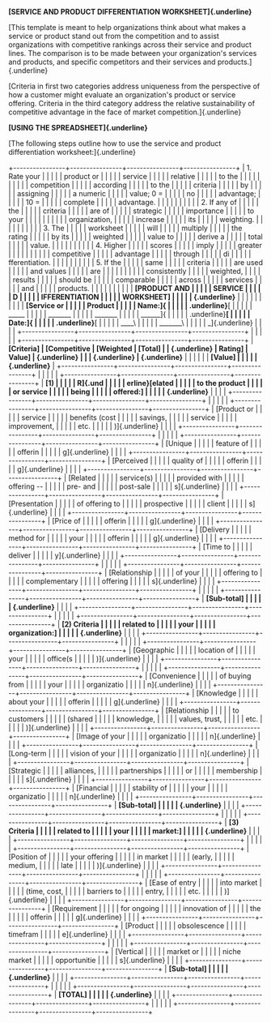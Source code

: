 **[SERVICE AND PRODUCT DIFFERENTIATION WORKSHEET]{.underline}**

[This template is meant to help organizations think about what makes a
service or product stand out from the competition and to assist
organizations with competitive rankings across their service and product
lines. The comparison is to be made between your organization's services
and products, and specific competitors and their services and
products.]{.underline}

[Criteria in first two categories address uniqueness from the
perspective of how a customer might evaluate an organization's product
or service offering. Criteria in the third category address the relative
sustainability of competitive advantage in the face of market
competition.]{.underline}

**[USING THE SPREADSHEET]{.underline}**

[The following steps outline how to use the service and product
differentiation worksheet:]{.underline}

+----------------+----------------+----------------+----------------+
| 1.  Rate your  |                |                |                |
|     product or |                |                |                |
|     service    |                |                |                |
|     relative   |                |                |                |
|     to the     |                |                |                |
|                |                |                |                |
|    competition |                |                |                |
|     according  |                |                |                |
|     to the     |                |                |                |
|     criteria   |                |                |                |
|     by         |                |                |                |
|     assigning  |                |                |                |
|     a numeric  |                |                |                |
|     value; 0 = |                |                |                |
|     no         |                |                |                |
|     advantage; |                |                |                |
|     10 =       |                |                |                |
|     complete   |                |                |                |
|     advantage. |                |                |                |
|                |                |                |                |
| 2.  If any of  |                |                |                |
|     the        |                |                |                |
|     criteria   |                |                |                |
|     are of     |                |                |                |
|     strategic  |                |                |                |
|     importance |                |                |                |
|     to your    |                |                |                |
|                |                |                |                |
|  organization, |                |                |                |
|     increase   |                |                |                |
|     its        |                |                |                |
|     weighting. |                |                |                |
|                |                |                |                |
| 3.  The        |                |                |                |
|     worksheet  |                |                |                |
|     will       |                |                |                |
|     multiply   |                |                |                |
|     the rating |                |                |                |
|     by its     |                |                |                |
|     weighted   |                |                |                |
|     value to   |                |                |                |
|     derive a   |                |                |                |
|     total      |                |                |                |
|     value.     |                |                |                |
|                |                |                |                |
| 4.  Higher     |                |                |                |
|     scores     |                |                |                |
|     imply      |                |                |                |
|     greater    |                |                |                |
|                |                |                |                |
|    competitive |                |                |                |
|     advantage  |                |                |                |
|     through    |                |                |                |
|     di         |                |                |                |
| fferentiation. |                |                |                |
|                |                |                |                |
| 5.  If the     |                |                |                |
|     same       |                |                |                |
|     criteria   |                |                |                |
|     are used   |                |                |                |
|     and values |                |                |                |
|     are        |                |                |                |
|                |                |                |                |
|   consistently |                |                |                |
|     weighted,  |                |                |                |
|     results    |                |                |                |
|     should be  |                |                |                |
|     comparable |                |                |                |
|     across     |                |                |                |
|     services   |                |                |                |
|     and        |                |                |                |
|     products.  |                |                |                |
|                |                |                |                |
| **[PRODUCT AND |                |                |                |
| SERVICE        |                |                |                |
| D              |                |                |                |
| IFFERENTIATION |                |                |                |
| WORKSHEET]     |                |                |                |
| {.underline}** |                |                |                |
|                |                |                |                |
| **[Service or  |                |                |                |
| Product        |                |                |                |
| Name:]{        |                |                |                |
| .underline}**[ |                |                |                |
| \_\_\_\_\_     |                |                |                |
| \_\_\_\_\_\_\_ |                |                |                |
| \_\_\_\_\_\_\_ |                |                |                |
| \_\_\_\_\_\_]{ |                |                |                |
| .underline}**[ |                |                |                |
| Date:]{        |                |                |                |
| .underline}**[ |                |                |                |
| \_\_\_\_\      |                |                |                |
| _\_\_\_\_\_\_\ |                |                |                |
| _]{.underline} |                |                |                |
+----------------+----------------+----------------+----------------+
|                |                |                |                |
+----------------+----------------+----------------+----------------+
| **[Criteria]   | **[Competitive | **[Weighted    | **[Total]      |
| {.underline}** | Rating]        | Value]         | {.underline}** |
|                | {.underline}** | {.underline}** |                |
|                |                |                | **[Value]      |
|                |                |                | {.underline}** |
+----------------+----------------+----------------+----------------+
|                |                |                |                |
+----------------+----------------+----------------+----------------+
| **[1)          |                |                |                |
| R]{.und        |                |                |                |
| erline}[elated |                |                |                |
| to the product |                |                |                |
| or service     |                |                |                |
| being          |                |                |                |
| offered:]      |                |                |                |
| {.underline}** |                |                |                |
+----------------+----------------+----------------+----------------+
|                |                |                |                |
+----------------+----------------+----------------+----------------+
| [Product or    |                |                |                |
| service        |                |                |                |
| benefits (cost |                |                |                |
| savings,       |                |                |                |
| service        |                |                |                |
| improvement,   |                |                |                |
| etc.           |                |                |                |
| )]{.underline} |                |                |                |
+----------------+----------------+----------------+----------------+
|                |                |                |                |
+----------------+----------------+----------------+----------------+
| [Unique        |                |                |                |
| feature of     |                |                |                |
| offerin        |                |                |                |
| g]{.underline} |                |                |                |
+----------------+----------------+----------------+----------------+
| [Perceived     |                |                |                |
| quality of     |                |                |                |
| offerin        |                |                |                |
| g]{.underline} |                |                |                |
+----------------+----------------+----------------+----------------+
| [Related       |                |                |                |
| service(s)     |                |                |                |
| provided with  |                |                |                |
| offering --    |                |                |                |
| pre- and       |                |                |                |
| post-sale      |                |                |                |
| s]{.underline} |                |                |                |
+----------------+----------------+----------------+----------------+
| [Presentation  |                |                |                |
| of offering to |                |                |                |
| prospective    |                |                |                |
| client         |                |                |                |
| s]{.underline} |                |                |                |
+----------------+----------------+----------------+----------------+
| [Price of      |                |                |                |
| offerin        |                |                |                |
| g]{.underline} |                |                |                |
+----------------+----------------+----------------+----------------+
| [Delivery      |                |                |                |
| method for     |                |                |                |
| your           |                |                |                |
| offerin        |                |                |                |
| g]{.underline} |                |                |                |
+----------------+----------------+----------------+----------------+
| [Time to       |                |                |                |
| deliver        |                |                |                |
| y]{.underline} |                |                |                |
+----------------+----------------+----------------+----------------+
|                |                |                |                |
+----------------+----------------+----------------+----------------+
| [Relationship  |                |                |                |
| of your        |                |                |                |
| offering to    |                |                |                |
| complementary  |                |                |                |
| offering       |                |                |                |
| s]{.underline} |                |                |                |
+----------------+----------------+----------------+----------------+
|                |                |                |                |
+----------------+----------------+----------------+----------------+
| **[Sub-total]  |                |                |                |
| {.underline}** |                |                |                |
+----------------+----------------+----------------+----------------+
|                |                |                |                |
+----------------+----------------+----------------+----------------+
| **[2) Criteria |                |                |                |
| related to     |                |                |                |
| your           |                |                |                |
| organization:] |                |                |                |
| {.underline}** |                |                |                |
+----------------+----------------+----------------+----------------+
|                |                |                |                |
+----------------+----------------+----------------+----------------+
| [Geographic    |                |                |                |
| location of    |                |                |                |
| your           |                |                |                |
| office(s       |                |                |                |
| )]{.underline} |                |                |                |
+----------------+----------------+----------------+----------------+
|                |                |                |                |
+----------------+----------------+----------------+----------------+
| [Convenience   |                |                |                |
| of buying from |                |                |                |
| your           |                |                |                |
| organizatio    |                |                |                |
| n]{.underline} |                |                |                |
+----------------+----------------+----------------+----------------+
| [Knowledge     |                |                |                |
| about your     |                |                |                |
| offerin        |                |                |                |
| g]{.underline} |                |                |                |
+----------------+----------------+----------------+----------------+
| [Relationship  |                |                |                |
| to customers   |                |                |                |
| (shared        |                |                |                |
| knowledge,     |                |                |                |
| values, trust, |                |                |                |
| etc.           |                |                |                |
| )]{.underline} |                |                |                |
+----------------+----------------+----------------+----------------+
| [Image of your |                |                |                |
| organizatio    |                |                |                |
| n]{.underline} |                |                |                |
+----------------+----------------+----------------+----------------+
| [Long-term     |                |                |                |
| vision of your |                |                |                |
| organizatio    |                |                |                |
| n]{.underline} |                |                |                |
+----------------+----------------+----------------+----------------+
| [Strategic     |                |                |                |
| alliances,     |                |                |                |
| partnerships   |                |                |                |
| or             |                |                |                |
| membership     |                |                |                |
| s]{.underline} |                |                |                |
+----------------+----------------+----------------+----------------+
| [Financial     |                |                |                |
| stability of   |                |                |                |
| your           |                |                |                |
| organizatio    |                |                |                |
| n]{.underline} |                |                |                |
+----------------+----------------+----------------+----------------+
| **[Sub-total]  |                |                |                |
| {.underline}** |                |                |                |
+----------------+----------------+----------------+----------------+
|                |                |                |                |
+----------------+----------------+----------------+----------------+
| **[3) Criteria |                |                |                |
| related to     |                |                |                |
| your           |                |                |                |
| market:]       |                |                |                |
| {.underline}** |                |                |                |
+----------------+----------------+----------------+----------------+
|                |                |                |                |
+----------------+----------------+----------------+----------------+
| [Position of   |                |                |                |
| your offering  |                |                |                |
| in market      |                |                |                |
| (early,        |                |                |                |
| medium,        |                |                |                |
| late           |                |                |                |
| )]{.underline} |                |                |                |
+----------------+----------------+----------------+----------------+
|                |                |                |                |
+----------------+----------------+----------------+----------------+
| [Ease of entry |                |                |                |
| into market    |                |                |                |
| (time, cost,   |                |                |                |
| barriers to    |                |                |                |
| entry,         |                |                |                |
| etc.           |                |                |                |
| )]{.underline} |                |                |                |
+----------------+----------------+----------------+----------------+
| [Requirement   |                |                |                |
| for ongoing    |                |                |                |
| innovation of  |                |                |                |
| the            |                |                |                |
| offerin        |                |                |                |
| g]{.underline} |                |                |                |
+----------------+----------------+----------------+----------------+
| [Product       |                |                |                |
| obsolescence   |                |                |                |
| timefram       |                |                |                |
| e]{.underline} |                |                |                |
+----------------+----------------+----------------+----------------+
|                |                |                |                |
+----------------+----------------+----------------+----------------+
| [Vertical      |                |                |                |
| market or      |                |                |                |
| niche market   |                |                |                |
| opportunitie   |                |                |                |
| s]{.underline} |                |                |                |
+----------------+----------------+----------------+----------------+
| **[Sub-total]  |                |                |                |
| {.underline}** |                |                |                |
+----------------+----------------+----------------+----------------+
|                |                |                |                |
+----------------+----------------+----------------+----------------+
| **[TOTAL]      |                |                |                |
| {.underline}** |                |                |                |
+----------------+----------------+----------------+----------------+
|                |                |                |                |
+----------------+----------------+----------------+----------------+

